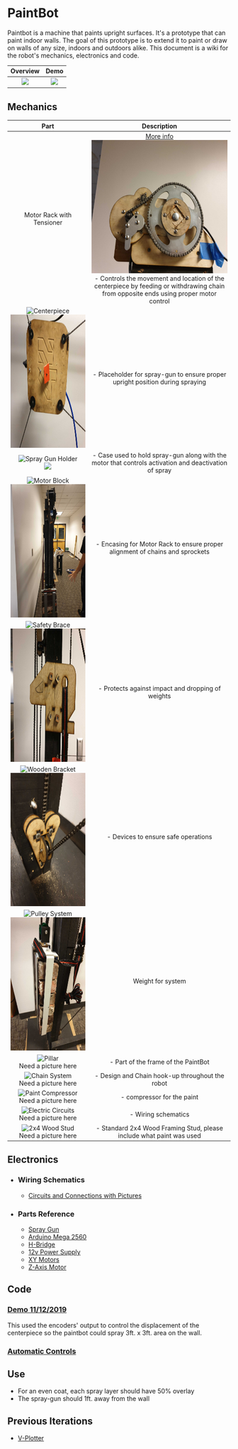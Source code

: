 # PaintBot
Paintbot is a machine that paints upright surfaces. It's a prototype that can paint indoor walls. The goal of this prototype is to extend it to paint or draw on walls of any size, indoors and outdoors alike. This document is a wiki for the robot's mechanics, electronics and code.<br/>

| Overview | Demo |
:-------------------------:|:-------------------------:
![](https://user-images.githubusercontent.com/49771001/69208512-aee35780-0b08-11ea-93d2-45092e5c55ee.png) | ![](https://github.com/UniKlo/PaintBot/blob/master/img_gif/demo.gif)

## Mechanics
| Part | Description |
:-------------------------:|:-------------------------:
Motor Rack with Tensioner | [More info](https://github.com/UniKlo/PaintBot/tree/master/Mechanics/MotorRack)<br/><img src="https://github.com/UniKlo/PaintBot/blob/master/img_gif/motor%20rack%20with%20tensioner.jpg" height="300px"><br/>- Controls the movement and location of the centerpiece by feeding or withdrawing chain from opposite ends using proper motor control
![Centerpiece](https://github.com/UniKlo/PaintBot/tree/master/Mechanics/Centerpiece)<br/><img src="https://github.com/UniKlo/PaintBot/blob/master/img_gif/center%20piece.jpg" height="300px"/> | - Placeholder for spray-gun to ensure proper upright position during spraying
![Spray Gun Holder](https://github.com/UniKlo/PaintBot/tree/master/Mechanics/SprayGunHolder)<br/><img src="https://i.imgur.com/Dsu4iA6.jpg" height="300px"/> | - Case used to hold spray-gun along with the motor that controls activation and deactivation of spray
![Motor Block](https://github.com/UniKlo/PaintBot/tree/master/Mechanics/MotorBlock)<br/><img src="https://github.com/UniKlo/PaintBot/blob/master/img_gif/side.jpg" height="300px"/> | - Encasing for Motor Rack to ensure proper alignment of chains and sprockets
![Safety Brace](https://github.com/UniKlo/PaintBot/tree/master/Mechanics/PulleySystem)<br/><img src="https://github.com/UniKlo/PaintBot/blob/master/img_gif/safety%20brace.jpg" height="300px"/> | - Protects against impact and dropping of weights
![Wooden Bracket]()<br/><img src="https://github.com/UniKlo/PaintBot/blob/master/img_gif/safety%20brackets.jpg" height="300px"/> | - Devices to ensure safe operations
![Pulley System](https://github.com/UniKlo/PaintBot/tree/master/Mechanics/PulleyWeights)<br/><img src="https://github.com/UniKlo/PaintBot/blob/master/img_gif/pulley%20weights.jpg" height="300px"/> | Weight for system
![Pillar](https://github.com/UniKlo/PaintBot/tree/master/Mechanics/Pillar)<br/>Need a picture here | - Part of the frame of the PaintBot
![Chain System](https://github.com/UniKlo/PaintBot/tree/master/Mechanics/ChainSystem)<br/>Need a picture here | - Design and Chain hook-up throughout the robot
![Paint Compressor]()<br/>Need a picture here | - compressor for the paint
![Electric Circuits]()<br/>Need a picture here | - Wiring schematics
![2x4 Wood Stud]()<br/>Need a picture here | - Standard 2x4 Wood Framing Stud, please include what paint was used


## Electronics
  - ### Wiring Schematics
    * [Circuits and Connections with Pictures](https://github.com/UniKlo/PaintBot/tree/master/Electronics/Wiring)
  
  - ###  Parts Reference
    * [Spray Gun](https://www.amazon.com/Graco-257025-Project-Painter-Sprayer/dp/B004Z2090U/ref=asc_df_B004Z2090U/?tag=hyprod-20&linkCode=df0&hvadid=198077767340&hvpos=1o2&hvnetw=g&hvrand=15997159825197345473&hvpone=&hvptwo=&hvqmt=&hvdev=c&hvdvcmdl=&hvlocint=&hvlocphy=9032020&hvtargid=pla-373698499647&psc=1)
    * [Arduino Mega 2560](https://store.arduino.cc/usa/mega-2560-r3)
    * [H-Bridge](https://www.amazon.com/HiLetgo-BTS7960-Driver-Arduino-Current/dp/B00WSN98DC)
    * [12v Power Supply](https://www.amazon.com/MENZO-Universal-Regulated-Switching-Computer/dp/B06VWV5YCH)
    * [XY Motors](https://electricscooterparts.com/motors-my6812.html)
    * [Z-Axis Motor](https://www.makermadecnc.com/product/z-axis-replacement-motor/)

## Code
### [Demo 11/12/2019](https://github.com/UniKlo/PaintBot/tree/master/DEMO_code) <br/>
This used the encoders' output to control the displacement of the centerpiece so the paintbot could spray 3ft. x 3ft. area on the wall.

### [Automatic Controls](https://github.com/UniKlo/PaintBot/tree/master/Automatic_Controls)

## Use
 * For an even coat, each spray layer should have 50% overlay
 * The spray-gun should 1ft. away from the wall
 
## Previous Iterations
 * [V-Plotter](https://github.com/UniKlo/PaintBot/tree/master/Iterations/V-Plotter)

